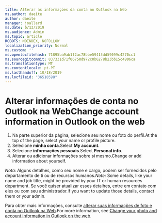 ```yaml
---
title: Alterar as informações da conta no Outlook na Web
ms.author: daeite
author: daeite
manager: joallard
ms.date: 6/13/2019
ms.audience: Admin
ms.topic: article
ROBOTS: NOINDEX, NOFOLLOW
localization_priority: Normal
ms.custom: ''
ms.openlocfilehash: 71895ba9ab1f2ac78bbe59415dd59099c4270cc1
ms.sourcegitcommit: 037331d71f06750d972c0b6278b23bb15c4806ca
ms.translationtype: MT
ms.contentlocale: pt-PT
ms.lasthandoff: 10/18/2019
ms.locfileid: "36510598"
---
```

# <a name="change-account-information-in-outlook-on-the-web"></a><span data-ttu-id="c71aa-102">Alterar informações de conta no Outlook na Web</span><span class="sxs-lookup"><span data-stu-id="c71aa-102">Change account information in Outlook on the web</span></span>

1. <span data-ttu-id="c71aa-103">Na parte superior da página, selecione seu nome ou foto do perfil.</span><span class="sxs-lookup"><span data-stu-id="c71aa-103">At the top of the page, select your name or profile picture.</span></span>
1. <span data-ttu-id="c71aa-104">Selecione **minha conta**.</span><span class="sxs-lookup"><span data-stu-id="c71aa-104">Select **My account**.</span></span>
1. <span data-ttu-id="c71aa-105">Selecione **informações pessoais**.</span><span class="sxs-lookup"><span data-stu-id="c71aa-105">Select **Personal info**.</span></span>
1. <span data-ttu-id="c71aa-106">Alterar ou adicionar informações sobre si mesmo.</span><span class="sxs-lookup"><span data-stu-id="c71aa-106">Change or add information about yourself.</span></span>

<span data-ttu-id="c71aa-107">*Nota:* Alguns detalhes, como seu nome e cargo, podem ser fornecidos pelo departamento de ti ou de recursos humanos.</span><span class="sxs-lookup"><span data-stu-id="c71aa-107">*Note:* Some details, like your name and job title, might be provided by your IT or human resources department.</span></span> <span data-ttu-id="c71aa-108">Se você quiser atualizar esses detalhes, entre em contato com eles ou com seu administrador.</span><span class="sxs-lookup"><span data-stu-id="c71aa-108">If you want to update those details, contact them or your admin.</span></span>

<span data-ttu-id="c71aa-109">Para obter mais informações, consulte [alterar suas informações de foto e conta no Outlook na Web](https://support.office.com/article/b2dbb289-851d-4bed-93c3-3e136f5659ec).</span><span class="sxs-lookup"><span data-stu-id="c71aa-109">For more information, see [Change your photo and account information in Outlook on the web](https://support.office.com/article/b2dbb289-851d-4bed-93c3-3e136f5659ec).</span></span>